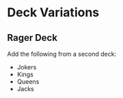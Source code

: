# Deck Variations

## Rager Deck

Add the following from a second deck:
- Jokers
- Kings
- Queens
- Jacks
